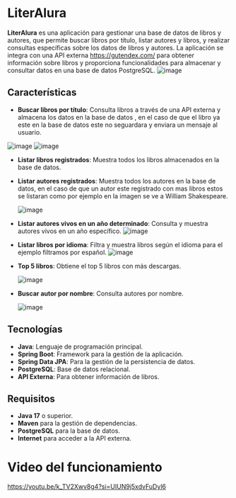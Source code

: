 # LiterAlura

**LiterAlura** es una aplicación para gestionar una base de datos de libros y autores, que permite buscar libros por título, listar autores y libros, y realizar consultas específicas sobre los datos de libros y autores. La aplicación se integra con una API externa https://gutendex.com/ para obtener información sobre libros y proporciona funcionalidades para almacenar y consultar datos en una base de datos PostgreSQL.
![image](https://github.com/ahinar/Literalura/assets/21250506/15fa276c-5d1a-41d9-b47f-86a3512a1c31)




## Características

- **Buscar libros por título**: Consulta libros a través de una API externa y almacena los datos en la base de datos , en el caso de que el libro ya este en la base de datos este no seguardara y enviara un mensaje al usuario.
  
 ![image](https://github.com/ahinar/Literalura/assets/21250506/55a1705c-6a96-4211-9af2-858cf3973799) ![image](https://github.com/ahinar/Literalura/assets/21250506/31a7d8b6-18d8-4475-be94-6b06d993f135)


- **Listar libros registrados**: Muestra todos los libros almacenados en la base de datos.
- **Listar autores registrados**: Muestra todos los autores en la base de datos, en el caso de que un  autor este registrado con mas libros estos se listaran como por ejemplo en la imagen se ve a William Shakespeare.
  
  ![image](https://github.com/ahinar/Literalura/assets/21250506/f1edcd62-8bd5-4def-9732-026a928b109f)

- **Listar autores vivos en un año determinado**: Consulta y muestra autores vivos en un año específico.
  ![image](https://github.com/ahinar/Literalura/assets/21250506/fbc15812-97a3-4cbb-8ba6-ab755f727fb6)

- **Listar libros por idioma**: Filtra y muestra libros según el idioma para el ejemplo filtramos por español.
  ![image](https://github.com/ahinar/Literalura/assets/21250506/c90577bb-30ce-45ac-bd77-b854d82ec0aa)

- **Top 5 libros**: Obtiene el top 5 libros con más descargas.
  
  ![image](https://github.com/ahinar/Literalura/assets/21250506/d81f30bf-df5b-42c1-865d-bdac553b809a)

- **Buscar autor por nombre**: Consulta autores por nombre.
  
  ![image](https://github.com/ahinar/Literalura/assets/21250506/cf278b1f-6252-45fe-8e1a-2635332f210c)



## Tecnologías

- **Java**: Lenguaje de programación principal.
- **Spring Boot**: Framework para la gestión de la aplicación.
- **Spring Data JPA**: Para la gestión de la persistencia de datos.
- **PostgreSQL**: Base de datos relacional.
- **API Externa**: Para obtener información de libros.

## Requisitos

- **Java 17** o superior.
- **Maven** para la gestión de dependencias.
- **PostgreSQL** para la base de datos.
- **Internet** para acceder a la API externa.

# Video del funcionamiento
https://youtu.be/k_TV2Xwv8g4?si=UIUN9j5xdvFuDyl6

